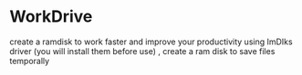 # WorkDrive
create a ramdisk to work faster and improve your productivity
using ImDIks driver (you will install them before use) , create a ram disk to save files temporally


